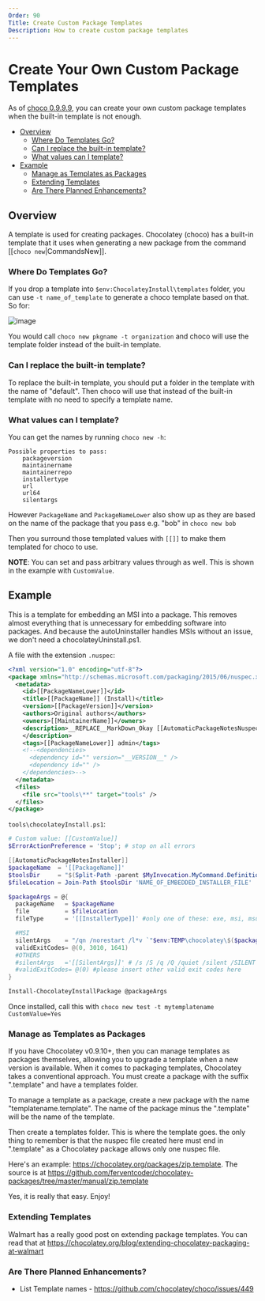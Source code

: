 ```yaml
---
Order: 90
Title: Create Custom Package Templates
Description: How to create custom package templates
---
```


# Create Your Own Custom Package Templates

As of [choco 0.9.9.9](https://github.com/chocolatey/choco/issues/76), you can create your own custom package templates when the built-in template is not enough.

<!-- TOC -->

- [Overview](#overview)
  - [Where Do Templates Go?](#where-do-templates-go)
  - [Can I replace the built-in template?](#can-i-replace-the-built-in-template)
  - [What values can I template?](#what-values-can-i-template)
- [Example](#example)
  - [Manage as Templates as Packages](#manage-as-templates-as-packages)
  - [Extending Templates](#extending-templates)
  - [Are There Planned Enhancements?](#are-there-planned-enhancements)

<!-- /TOC -->

## Overview
A template is used for creating packages. Chocolatey (choco) has a built-in template that it uses when generating a new package from the command [[`choco new`|CommandsNew]].

### Where Do Templates Go?

If you drop a template into `$env:ChocolateyInstall\templates` folder, you can use `-t name_of_template` to generate a choco template based on that. So for:

![image](https://cloud.githubusercontent.com/assets/63502/9952997/0603b334-5da2-11e5-8b6d-65a5dbf5d8e0.png)

You would call `choco new pkgname -t organization` and choco will use the template folder instead of the built-in template.


### Can I replace the built-in template?

To replace the built-in template, you should put a folder in the template with the name of "default". Then choco will use that instead of the built-in template with no need to specify a template name.

### What values can I template?
You can get the names by running `choco new -h`:

~~~
Possible properties to pass:
    packageversion
    maintainername
    maintainerrepo
    installertype
    url
    url64
    silentargs
~~~

However `PackageName` and `PackageNameLower` also show up as they are based on the name of the package that you pass e.g. "bob" in `choco new bob`

Then you surround those templated values with `[[]]` to make them templated for choco to use.

**NOTE**: You can set and pass arbitrary values through as well. This is shown in the example with `CustomValue`.

## Example

This is a template for embedding an MSI into a package. This removes almost everything that is unnecessary for embedding software into packages. And because the autoUninstaller handles MSIs without an issue, we don't need a chocolateyUninstall.ps1.

A file with the extension `.nuspec`:

~~~xml
<?xml version="1.0" encoding="utf-8"?>
<package xmlns="http://schemas.microsoft.com/packaging/2015/06/nuspec.xsd">
  <metadata>
    <id>[[PackageNameLower]]</id>
    <title>[[PackageName]] (Install)</title>
    <version>[[PackageVersion]]</version>
    <authors>Original authors</authors>
    <owners>[[MaintainerName]]</owners>
    <description>__REPLACE__MarkDown_Okay [[AutomaticPackageNotesNuspec]]
    </description>
    <tags>[[PackageNameLower]] admin</tags>
    <!--<dependencies>
      <dependency id="" version="__VERSION__" />
      <dependency id="" />
    </dependencies>-->
  </metadata>
  <files>
    <file src="tools\**" target="tools" />
  </files>
</package>
~~~

`tools\chocolateyInstall.ps1`:

~~~powershell
# Custom value: [[CustomValue]]
$ErrorActionPreference = 'Stop'; # stop on all errors

[[AutomaticPackageNotesInstaller]]
$packageName  = '[[PackageName]]'
$toolsDir     = "$(Split-Path -parent $MyInvocation.MyCommand.Definition)"
$fileLocation = Join-Path $toolsDir 'NAME_OF_EMBEDDED_INSTALLER_FILE'

$packageArgs = @{
  packageName   = $packageName
  file          = $fileLocation
  fileType      = '[[InstallerType]]' #only one of these: exe, msi, msu

  #MSI
  silentArgs    = "/qn /norestart /l*v `"$env:TEMP\chocolatey\$($packageName)\$($packageName).MsiInstall.log`""
  validExitCodes= @(0, 3010, 1641)
  #OTHERS
  #silentArgs   ='[[SilentArgs]]' # /s /S /q /Q /quiet /silent /SILENT /VERYSILENT -s - try any of these to get the silent installer
  #validExitCodes= @(0) #please insert other valid exit codes here
}

Install-ChocolateyInstallPackage @packageArgs
~~~

Once installed, call this with `choco new test -t mytemplatename CustomValue=Yes`

### Manage as Templates as Packages

If you have Chocolatey v0.9.10+, then you can manage templates as packages themselves, allowing you to upgrade a template when a new version is available. When it comes to packaging templates, Chocolatey takes a conventional approach. You must create a package with the suffix ".template" and have a templates folder.

To manage a template as a package, create a new package with the name "templatename.template". The name of the package minus the ".template" will be the name of the template.

Then create a templates folder. This is where the template goes. the only thing to remember is that the nuspec file created here must end in ".template" as a Chocolatey package allows only one nuspec file.

Here's an example: https://chocolatey.org/packages/zip.template. The source is at https://github.com/ferventcoder/chocolatey-packages/tree/master/manual/zip.template

Yes, it is really that easy. Enjoy!

### Extending Templates

Walmart has a really good post on extending package templates. You can read that at https://chocolatey.org/blog/extending-chocolatey-packaging-at-walmart

### Are There Planned Enhancements?

* List Template names - https://github.com/chocolatey/choco/issues/449

